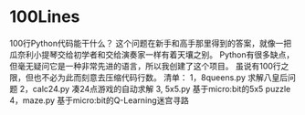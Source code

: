 # 100Lines
100行Python代码能干什么？
这个问题在新手和高手那里得到的答案，就像一把瓜奈利小提琴交给初学者和交给演奏家一样有着天壤之别。
Python有很多缺点，但毫无疑问它是一种非常先进的语言，所以我创建了这个项目。
虽说有100行之限，但也不必为此而刻意去压缩代码行数。
清单：
1，8queens.py 求解八皇后问题
2，calc24.py  凑24点游戏的自动求解
3, 5x5.py     基于micro:bit的5x5 puzzle
4，maze.py    基于micro:bit的Q-Learning迷宫寻路
